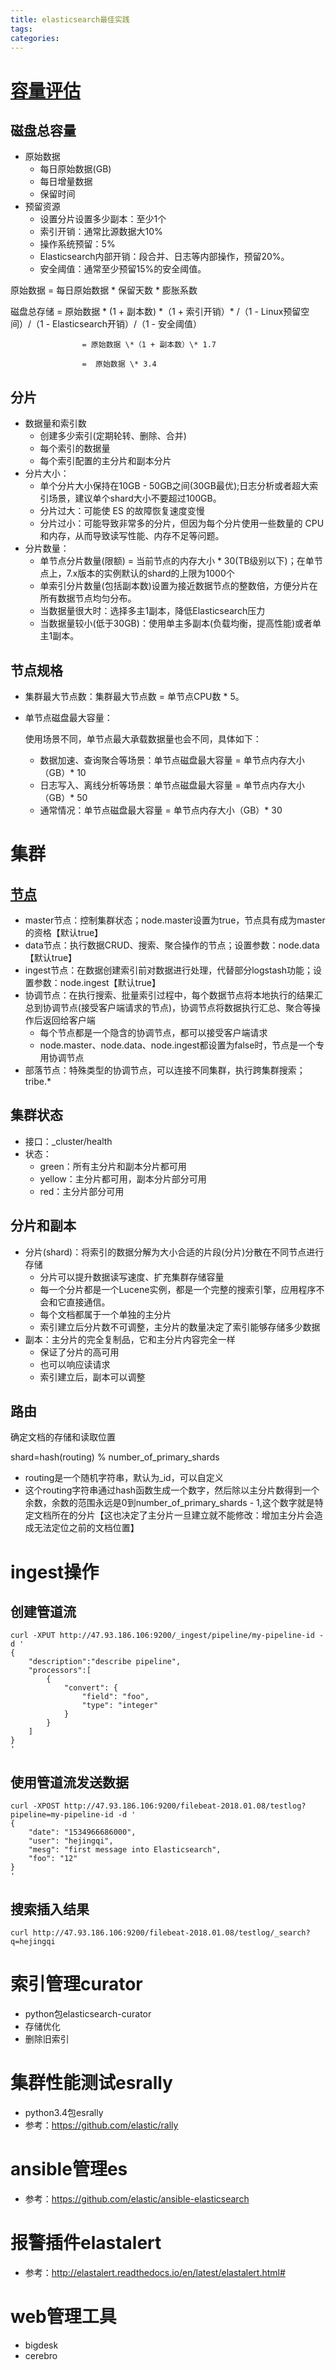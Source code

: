 ```yaml
---
title: elasticsearch最佳实践
tags:
categories:
---
```


# [容量评估](https://help.aliyun.com/document_detail/72660.html)

## 磁盘总容量

* 原始数据
  * 每日原始数据(GB)
  * 每日增量数据
  * 保留时间
* 预留资源
  * 设置分片设置多少副本：至少1个
  * 索引开销：通常比源数据大10%
  * 操作系统预留：5%
  * Elasticsearch内部开销：段合并、日志等内部操作，预留20%。
  * 安全阈值：通常至少预留15%的安全阈值。

原始数据 = 每日原始数据 \* 保留天数 \* 膨胀系数 

磁盘总存储 = 原始数据  \*  (1 + 副本数) \*（1 + 索引开销）\* /（1 - Linux预留空间）/（1 - Elasticsearch开销）/（1 - 安全阈值）

                    = 原始数据 \*（1 + 副本数）\* 1.7
    
                    =  原始数据 \* 3.4

## 分片

* 数据量和索引数
  * 创建多少索引(定期轮转、删除、合并)
  * 每个索引的数据量
  * 每个索引配置的主分片和副本分片
* 分片大小：
  * 单个分片大小保持在10GB - 50GB之间(30GB最优);日志分析或者超大索引场景，建议单个shard大小不要超过100GB。
  * 分片过大：可能使 ES 的故障恢复速度变慢
  * 分片过小：可能导致非常多的分片，但因为每个分片使用一些数量的 CPU 和内存，从而导致读写性能、内存不足等问题。
* 分片数量：
  * 单节点分片数量(限额) = 当前节点的内存大小 \* 30(TB级别以下)；在单节点上，7.x版本的实例默认的shard的上限为1000个
  * 单索引分片数量(包括副本数)设置为接近数据节点的整数倍，方便分片在所有数据节点均匀分布。
  * 当数据量很大时：选择多主1副本，降低Elasticsearch压力
  * 当数据量较小(低于30GB)：使用单主多副本(负载均衡，提高性能)或者单主1副本。

## 节点规格

- 集群最大节点数：集群最大节点数 = 单节点CPU数 * 5。

- 单节点磁盘最大容量：

  使用场景不同，单节点最大承载数据量也会不同，具体如下：

  - 数据加速、查询聚合等场景：单节点磁盘最大容量 = 单节点内存大小（GB）* 10
  - 日志写入、离线分析等场景：单节点磁盘最大容量 = 单节点内存大小（GB）* 50
  - 通常情况：单节点磁盘最大容量 = 单节点内存大小（GB）* 30

# 集群

## [节点](https://www.elastic.co/guide/en/elasticsearch/reference/6.5/modules-node.html)

* master节点：控制集群状态；node.master设置为true，节点具有成为master的资格【默认true】
* data节点：执行数据CRUD、搜索、聚合操作的节点；设置参数：node.data【默认true】
* ingest节点：在数据创建索引前对数据进行处理，代替部分logstash功能；设置参数：node.ingest【默认true】
* 协调节点：在执行搜索、批量索引过程中，每个数据节点将本地执行的结果汇总到协调节点(接受客户端请求的节点)，协调节点将数据执行汇总、聚合等操作后返回给客户端
  * 每个节点都是一个隐含的协调节点，都可以接受客户端请求
  * node.master、node.data、node.ingest都设置为false时，节点是一个专用协调节点
* 部落节点：特殊类型的协调节点，可以连接不同集群，执行跨集群搜索；tribe.*

## 集群状态

* 接口：_cluster/health
* 状态：
  * green：所有主分片和副本分片都可用
  * yellow：主分片都可用，副本分片部分可用
  * red：主分片部分可用

## 分片和副本

* 分片(shard)：将索引的数据分解为大小合适的片段(分片)分散在不同节点进行存储
  * 分片可以提升数据读写速度、扩充集群存储容量
  * 每一个分片都是一个Lucene实例，都是一个完整的搜索引擎，应用程序不会和它直接通信。
  * 每个文档都属于一个单独的主分片
  * 索引建立后分片数不可调整，主分片的数量决定了索引能够存储多少数据
* 副本：主分片的完全复制品，它和主分片内容完全一样
  * 保证了分片的高可用
  * 也可以响应读请求
  * 索引建立后，副本可以调整

## 路由

确定文档的存储和读取位置

shard=hash(routing) % number_of_primary_shards

* routing是一个随机字符串，默认为_id，可以自定义
* 这个routing字符串通过hash函数生成一个数字，然后除以主分片数得到一个余数，余数的范围永远是0到number_of_primary_shards - 1,这个数字就是特定文档所在的分片【这也决定了主分片一旦建立就不能修改：增加主分片会造成无法定位之前的文档位置】

# ingest操作

## 创建管道流
```
curl -XPUT http://47.93.186.106:9200/_ingest/pipeline/my-pipeline-id -d '
{
    "description":"describe pipeline",
    "processors":[
        {
            "convert": {
                "field": "foo",
                "type": "integer"
            }
        }
    ]
}
'
```
## 使用管道流发送数据
```
curl -XPOST http://47.93.186.106:9200/filebeat-2018.01.08/testlog?pipeline=my-pipeline-id -d '
{
    "date": "1534966686000",
    "user": "hejingqi",
    "mesg": "first message into Elasticsearch",
    "foo": "12"
}
'
```
## 搜索插入结果
```
curl http://47.93.186.106:9200/filebeat-2018.01.08/testlog/_search?q=hejingqi
```

# 索引管理curator
* python包elasticsearch-curator
* 存储优化
* 删除旧索引

# 集群性能测试esrally
* python3.4包esrally
* 参考：<https://github.com/elastic/rally>

# ansible管理es
* 参考：<https://github.com/elastic/ansible-elasticsearch>

# 报警插件elastalert
* 参考：<http://elastalert.readthedocs.io/en/latest/elastalert.html#>

# web管理工具
* bigdesk
* cerebro
